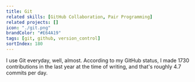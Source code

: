 ```yaml
---
title: Git
related skills: [GitHub Collaboration, Pair Programming]
related projects: []
icon: "./git.png"
brandColor: "#E64A19"
tags: [git, github, version_control]
sortIndex: 180
---
```


I use Git everyday, well, almost. According to my GitHub status, I made 1730 contributions in the last year at the time of writing, and that's roughly 4.7 commits per day.
